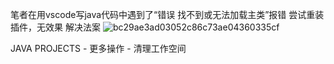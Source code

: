 笔者在用vscode写java代码中遇到了“错误 找不到或无法加载主类”报错
尝试重装插件，无效果
解决法案
![bc29ae3ad03052c86c73ae04360335cf](https://github.com/user-attachments/assets/63f3a535-b18c-44f4-9ec7-e7d531ccd803)

JAVA PROJECTS - 更多操作 - 清理工作空间
